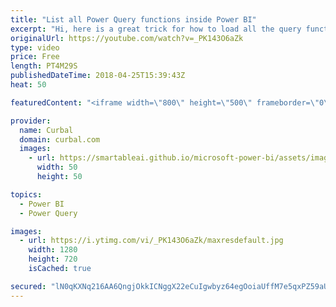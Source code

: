 ```yaml
---
title: "List all Power Query functions inside Power BI"
excerpt: "Hi, here is a great trick for how to load all the query function library from Power Query, inside Power BI.  Here is the tweet forom Reza: https://twitter.com/rad_reza/status/744640826869833728  Enjoy!   Looking for a download file? Go to our Download Center: https://curbal.com/donwload-center  SUBSCRIBE"
originalUrl: https://youtube.com/watch?v=_PK143O6aZk
type: video
price: Free
length: PT4M29S
publishedDateTime: 2018-04-25T15:39:43Z
heat: 50

featuredContent: "<iframe width=\"800\" height=\"500\" frameborder=\"0\" src=\"https://www.youtube.com/embed/_PK143O6aZk\" allow=\"accelerometer; autoplay; encrypted-media; gyroscope; picture-in-picture\" allowfullscreen></iframe>"

provider:
  name: Curbal
  domain: curbal.com
  images:
    - url: https://smartableai.github.io/microsoft-power-bi/assets/images/organizations/curbal.com-50x50.jpg
      width: 50
      height: 50

topics:
  - Power BI
  - Power Query

images:
  - url: https://i.ytimg.com/vi/_PK143O6aZk/maxresdefault.jpg
    width: 1280
    height: 720
    isCached: true

secured: "lN0qKXNq216AA6QngjOkkICNggX22eCuIgwbyz64egOoiaUffM7e5qxPZ59aUhtjLcqwVlRJwm8cd0AA3lMjnSiJ6f6FW7UumMDHHR0ZzPTMwXXy85v4d6EPKo7vgTOZmfR/AfA2opfxBFCRITXe/oCGtGLHIuOLBrRiCe1ub1JhJ4LvAdeMRCqhHXM4n+8o64ZPcUJw+BBYTGCKBQby1mZLbLn8hz7zZtfQpr+siZW1ZB8+phX34SFPH2I1vNtlVZepBA/nYC4mf2OShaHfa8/eHei5mLgc6YlI0wY/yOOBgwMPpWzkn75a6tfldd/Sbpq3GTYZnmMz0enb6DYrmbb8NWc4OqioswduissCrc1r7Gm5yIJjR/TOLPO1FzoFMAiTrpAuz7tbtZ28T1jfclgXOskody3wG/oy3eHYQ2g=;kaXeQV7PkXf917P0BTIrFw=="
---
```


